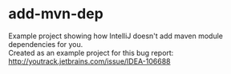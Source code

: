 add-mvn-dep
===========

Example project showing how IntelliJ doesn't add maven module dependencies for you.  
Created as an example project for this bug report: http://youtrack.jetbrains.com/issue/IDEA-106688
